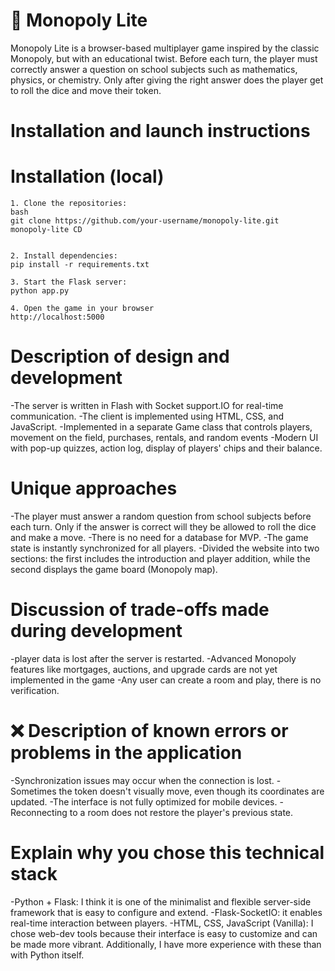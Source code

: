 # 🎲 Monopoly Lite
Monopoly Lite is a browser-based multiplayer game inspired by the classic Monopoly, but with an educational twist. Before each turn, the player must correctly answer a question on school subjects such as mathematics, physics, or chemistry. Only after giving the right answer does the player get to roll the dice and move their token.

# Installation and launch instructions

# Installation (local)

```
1. Clone the repositories:
bash
git clone https://github.com/your-username/monopoly-lite.git
monopoly-lite CD


2. Install dependencies:
pip install -r requirements.txt

3. Start the Flask server:
python app.py

4. Open the game in your browser
http://localhost:5000
```

# Description of design and development

-The server is written in Flash with Socket support.IO for real-time communication.
-The client is implemented using HTML, CSS, and JavaScript. 
-Implemented in a separate Game class that controls players, movement on the field, purchases, rentals, and random events
-Modern UI with pop-up quizzes, action log, display of players' chips and their balance.

# Unique approaches

-The player must answer a random question from school subjects before each turn. Only if the answer is correct will they be allowed to roll the dice and make a move.
-There is no need for a database for MVP.
-The game state is instantly synchronized for all players.
-Divided the website into two sections: the first includes the introduction and player addition, while the second displays the game board (Monopoly map).


# Discussion of trade-offs made during development

-player data is lost after the server is restarted.
-Advanced Monopoly features like mortgages, auctions, and upgrade cards are not yet implemented in the game
-Any user can create a room and play, there is no verification.

# ❌ Description of known errors or problems in the application 

-Synchronization issues may occur when the connection is lost.
-Sometimes the token doesn't visually move, even though its coordinates are updated.
-The interface is not fully optimized for mobile devices.
-Reconnecting to a room does not restore the player's previous state.

# Explain why you chose this technical stack 

-Python + Flask: I think it is one of the minimalist and flexible server-side framework that is easy to configure and extend.
-Flask-SocketIO: it enables real-time interaction between players.
-HTML, CSS, JavaScript (Vanilla): I chose web-dev tools because their interface is easy to customize and can be made more vibrant. Additionally, I have more experience with these than with Python itself.












